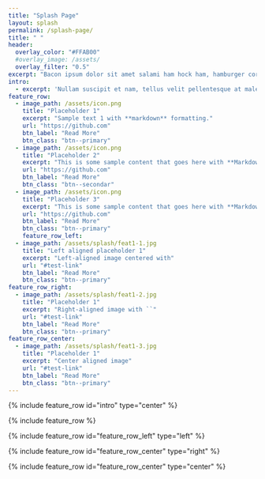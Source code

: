 ```yaml
---
title: "Splash Page"
layout: splash
permalink: /splash-page/
title: " "
header:
  overlay_color: "#FFAB00"
  #overlay_image: /assets/
  overlay_filter: "0.5"
excerpt: "Bacon ipsum dolor sit amet salami ham hock ham, hamburger corned beef short ribs kielbasa biltong t-bone drumstick tri-tip tail sirloin pork chop."
intro: 
  - excerpt: 'Nullam suscipit et nam, tellus velit pellentesque at malesuada, enim eaque. Quis nulla, netus tempor in diam gravida tincidunt, *proin faucibus* voluptate felis id sollicitudin. Centered with `type="center"`'
feature_row:
  - image_path: /assets/icon.png
    title: "Placeholder 1"
    excerpt: "Sample text 1 with **markdown** formatting."
    url: "https://github.com"
    btn_label: "Read More"
    btn_class: "btn--primary"
  - image_path: /assets/icon.png
    title: "Placeholder 2"
    excerpt: "This is some sample content that goes here with **Markdown** formatting."
    url: "https://github.com"
    btn_label: "Read More"
    btn_class: "btn--secondar"
  - image_path: /assets/icon.png
    title: "Placeholder 3"
    excerpt: "This is some sample content that goes here with **Markdown** formatting."
    url: "https://github.com"
    btn_label: "Read More"
    btn_class: "btn--primary"
    feature_row_left:
  - image_path: /assets/splash/feat1-1.jpg
    title: "Left aligned placeholder 1"
    excerpt: "Left-aligned image centered with"
    url: "#test-link"
    btn_label: "Read More"
    btn_class: "btn--primary"
feature_row_right:
  - image_path: /assets/splash/feat1-2.jpg
    title: "Placeholder 1"
    excerpt: "Right-aligned image with ``"
    url: "#test-link"
    btn_label: "Read More"
    btn_class: "btn--primary"
feature_row_center:
  - image_path: /assets/splash/feat1-3.jpg
    title: "Placeholder 1"
    excerpt: "Center aligned image"
    url: "#test-link"
    btn_label: "Read More"
    btn_class: "btn--primary"
---
```

{% include feature_row id="intro" type="center" %}

{% include feature_row %}

{% include feature_row id="feature_row_left" type="left" %}

{% include feature_row id="feature_row_center" type="right" %}

{% include feature_row id="feature_row_center" type="center" %}
